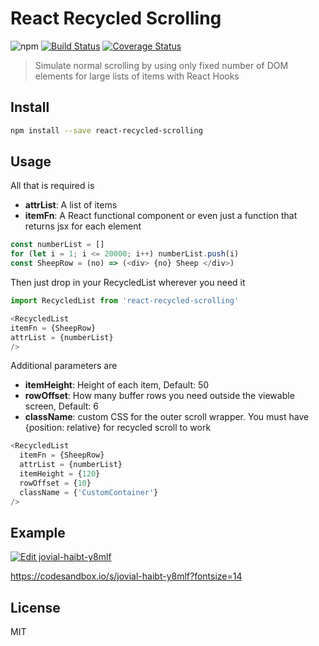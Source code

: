 # React Recycled Scrolling

![npm](https://img.shields.io/npm/v/react-recycled-scrolling)
[![Build Status](https://travis-ci.org/sarons/react-recycled-scrolling.svg?branch=master)](https://travis-ci.org/sarons/react-recycled-scrolling)
[![Coverage Status](https://coveralls.io/repos/github/sarons/react-recycled-scrolling/badge.svg?branch=master)](https://coveralls.io/github/sarons/react-recycled-scrolling?branch=master)

> Simulate normal scrolling by using only fixed number of DOM elements for large lists of items with React Hooks

[npm-badge]: https://img.shields.io/npm/v/npm-package.png?style=flat-square
[npm]: https://www.npmjs.org/package/npm-package

## Install

```bash
npm install --save react-recycled-scrolling
```

## Usage

All that is required is 
* **attrList**: A list of items
* **itemFn**: A React functional component or even just a function that returns jsx for each element

```javascript
const numberList = []
for (let i = 1; i <= 20000; i++) numberList.push(i)
const SheepRow = (no) => (<div> {no} Sheep </div>)
```

Then just drop in your RecycledList wherever you need it

```javascript
import RecycledList from 'react-recycled-scrolling'

<RecycledList
itemFn = {SheepRow}
attrList = {numberList}
/>
```

Additional parameters are
* **itemHeight**: Height of each item, Default: 50
* **rowOffset**: How many buffer rows you need outside the viewable screen, Default: 6
* **className**: custom CSS for the outer scroll wrapper. You must have {position: relative} for recycled scroll to work

```javascript
<RecycledList
  itemFn = {SheepRow}
  attrList = {numberList}
  itemHeight = {120}
  rowOffset = {10}
  className = {'CustomContainer'}
/>
```

## Example

[![Edit jovial-haibt-y8mlf](https://codesandbox.io/static/img/play-codesandbox.svg)](https://codesandbox.io/s/jovial-haibt-y8mlf?fontsize=14)

https://codesandbox.io/s/jovial-haibt-y8mlf?fontsize=14

## License

MIT

